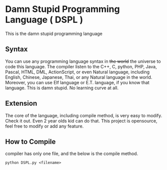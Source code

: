 Damn Stupid Programming Language ( DSPL )
====

This is the damn stupid programming language


Syntax
----
You can use any programming language syntax in ~~the world~~ the universe to code this language.
The compiler listen to the C++, C, python, PHP, Java, Pascal, HTML, DML, ActionScript, or even Natural language, including English, Chinese, Japanese, Thai, or any Natural language in the world.
Moreover, you can use Elf language or E.T. language, if you know that language.
This is damn stupid. No learning curve at all.

Extension
----
The core of the language, including compile method, is very easy to modify. 
Check it out. Even 2 year olds kid can do that.
This project is opensource, feel free to modify or add any feature.

How to Compile
----
compiler has only one file, and the below is the compile method.

`python DSPL.py <filename>`
